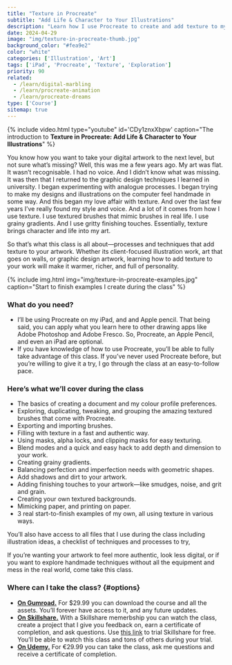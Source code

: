 ```yaml
---
title: "Texture in Procreate"
subtitle: "Add Life & Character to Your Illustrations"
description: "Learn how I use Procreate to create and add texture to my illustrations."
date: 2024-04-29
image: "img/texture-in-procreate-thumb.jpg"
background_color: "#fea9e2"
color: "white"
categories: ['Illustration', 'Art']
tags: ['iPad', 'Procreate', 'Texture', 'Exploration']
priority: 90
related:
  - /learn/digital-marbling
  - /learn/procreate-animation
  - /learn/procreate-dreams
type: ['Course']
sitemap: true
---
```


{% include video.html type="youtube" id='CDy1znxXbpw' caption="The introduction to **Texture in Procreate: Add Life & Character to Your Illustrations**" %}

You know how you want to take your digital artwork to the next level, but not sure what’s missing? Well, this was me a few years ago. My art was flat. It wasn’t recognisable. I had no voice. And I didn’t know what was missing. It was then that I returned to the graphic design techniques I learned in university. I began experimenting with analogue processes. I began trying to make my designs and illustrations on the computer feel handmade in some way. And this began my love affair with texture. And over the last few years I’ve really found my style and voice. And a lot of it comes from how I use texture. I use textured brushes that mimic brushes in real life. I use grainy gradients. And I use gritty finishing touches. Essentially, texture brings character and life into my art.

So that’s what this class is all about—processes and techniques that add texture to your artwork. Whether its client-focused illustration work, art that goes on walls, or graphic design artwork, learning how to add texture to your work will make it warmer, richer, and full of personality.

{% include img.html img="img/texture-in-procreate-examples.jpg" caption="Start to finish examples I create during the class" %}

### What do you need?

- I’ll be using Procreate on my iPad, and and Apple pencil. That being said, you can apply what you learn here to other drawing apps like Adobe Photoshop and Adobe Fresco. So, Procreate, an Apple Pencil, and even an iPad are optional.
- If you have knowledge of how to use Procreate, you’ll be able to fully take advantage of this class. If you’ve never used Procreate before, but you’re willing to give it a try, I go through the class at an easy-to-follow pace.

### Here’s what we’ll cover during the class

- The basics of creating a document and my colour profile preferences.
- Exploring, duplicating, tweaking, and grouping the amazing textured brushes that come with Procreate.
- Exporting and importing brushes.
- Filling with texture in a fast and authentic way.
- Using masks, alpha locks, and clipping masks for easy texturing.
- Blend modes and a quick and easy hack to add depth and dimension to your work.
- Creating grainy gradients.
- Balancing perfection and imperfection needs with geometric shapes.
- Add shadows and dirt to your artwork.
- Adding finishing touches to your artwork—like smudges, noise, and grit and grain.
- Creating your own textured backgrounds.
- Mimicking paper, and printing on paper.
- 3 real start-to-finish examples of my own, all using texture in various ways.

You’ll also have access to all files that I use during the class including illustration ideas, a checklist of techniques and processes to try, 

If you’re wanting your artwork to feel more authentic, look less digital, or if you want to explore handmade techniques without all the equipment and mess in the real world, come take this class.

### Where can I take the class? {#options}

- [**On Gumroad.**](https://richarmstrong.gumroad.com/l/texture-in-procreate) For $29.99 you can download the course and all the assets. You’ll forever have access to it, and any future updates.
- [**On Skillshare.**](https://skl.sh/4aWAtQs) With a Skillshare memerbship you can watch the class, create a project that I give you feedback on, earn a certificate of completion, and ask questions. Use [this link](https://skl.sh/4aWAtQs) to trial Skillshare for free. You’ll be able to watch this class and tons of others during your trial.
- [**On Udemy.**](https://www.udemy.com/course/texture-in-procreate) For €29.99 you can take the class, ask me questions and receive a certificate of completion.
